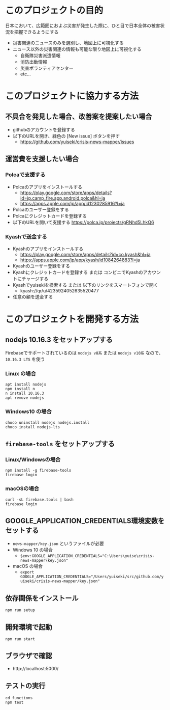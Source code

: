 
# このプロジェクトの目的
日本において、広範囲におよぶ災害が発生した際に、ひと目で日本全体の被害状況を把握できるようにする

  - 災害関連のニュースのみを選別し、地図上に可視化する
  - ニュース以外の災害関連の情報も可能な限り地図上に可視化する
    - 自衛隊災害派遣情報
    - 消防出動情報
    - 災害ボランティアセンター
    - etc...


# このプロジェクトに協力する方法

## 不具合を発見した場合、改善案を提案したい場合
  - githubのアカウントを登録する
  - 以下のURLを開き、緑色の [New issue] ボタンを押す
    - https://github.com/yuiseki/crisis-news-mapper/issues


## 運営費を支援したい場合
### Polcaで支援する
  - Polcaのアプリをインストールする
    - https://play.google.com/store/apps/details?id=jp.camp_fire.app.android.polca&hl=ja
    - https://apps.apple.com/jp/app/id1230285916?l=ja
  - Polcaのユーザー登録をする
  - Polcaにクレジットカードを登録する
  - 以下のURLを開いて支援する
https://polca.jp/projects/gRNhd5LhkQ6

### Kyashで送金する
  - Kyashのアプリをインストールする
    - https://play.google.com/store/apps/details?id=co.kyash&hl=ja
    - https://apps.apple.com/jp/app/kyash/id1084264883?l=ja
  - Kyashのユーザー登録をする
  - Kyashにクレジットカードを登録する または コンビニでKyashのアカウントにチャージする
  - Kyashでyuisekiを検索する または 以下のリンクをスマートフォンで開く
    - kyash://qr/u/4235924052635520477
  - 任意の額を送金する




# このプロジェクトを開発する方法

## nodejs 10.16.3 をセットアップする
Firebaseでサポートされているのは
`nodejs v8系` または `nodejs v10系` なので、
`10.16.3 LTS` を使う

### Linux の場合
```
apt install nodejs
npm install n
n install 10.16.3
apt remove nodejs
```

### Windows10 の場合
```
choco uninstall nodejs nodejs.install
choco install nodejs-lts
```

## `firebase-tools` をセットアップする
### Linux/Windowsの場合
```
npm install -g firebase-tools
firebase login
```

### macOSの場合
```
curl -sL firebase.tools | bash
firebase login
```

## GOOGLE_APPLICATION_CREDENTIALS環境変数をセットする
  - `news-mapper/key.json` というファイルが必要
  - Windows 10 の場合
    - `$env:GOOGLE_APPLICATION_CREDENTIALS="C:\Users\yuise\crisis-news-mapper\key.json"`
  - macOS の場合
    - `export GOOGLE_APPLICATION_CREDENTIALS="/Users/yuiseki/src/github.com/yuiseki/crisis-news-mapper/key.json"`


## 依存関係をインストール
```
npm run setup
```

## 開発環境で起動
```
npm run start
```

## ブラウザで確認
  - http://localhost:5000/

## テストの実行
```
cd functions
npm test
```
